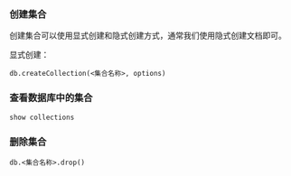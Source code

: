 ### 创建集合

创建集合可以使用显式创建和隐式创建方式，通常我们使用隐式创建文档即可。

显式创建：

```
db.createCollection(<集合名称>, options)
```

### 查看数据库中的集合

```
show collections
```

### 删除集合

```
db.<集合名称>.drop()
```


